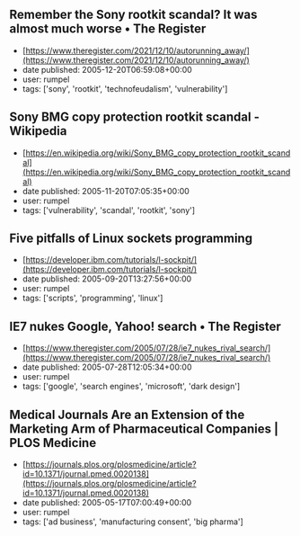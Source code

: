 ## Remember the Sony rootkit scandal? It was almost much worse • The Register
 - [https://www.theregister.com/2021/12/10/autorunning_away/](https://www.theregister.com/2021/12/10/autorunning_away/)
 - date published: 2005-12-20T06:59:08+00:00
 - user: rumpel
 - tags: ['sony', 'rootkit', 'technofeudalism', 'vulnerability']

## Sony BMG copy protection rootkit scandal - Wikipedia
 - [https://en.wikipedia.org/wiki/Sony_BMG_copy_protection_rootkit_scandal](https://en.wikipedia.org/wiki/Sony_BMG_copy_protection_rootkit_scandal)
 - date published: 2005-11-20T07:05:35+00:00
 - user: rumpel
 - tags: ['vulnerability', 'scandal', 'rootkit', 'sony']

## Five pitfalls of Linux sockets programming
 - [https://developer.ibm.com/tutorials/l-sockpit/](https://developer.ibm.com/tutorials/l-sockpit/)
 - date published: 2005-09-20T13:27:56+00:00
 - user: rumpel
 - tags: ['scripts', 'programming', 'linux']

## IE7 nukes Google, Yahoo! search • The Register
 - [https://www.theregister.com/2005/07/28/ie7_nukes_rival_search/](https://www.theregister.com/2005/07/28/ie7_nukes_rival_search/)
 - date published: 2005-07-28T12:05:34+00:00
 - user: rumpel
 - tags: ['google', 'search engines', 'microsoft', 'dark design']

## Medical Journals Are an Extension of the Marketing Arm of Pharmaceutical Companies | PLOS Medicine
 - [https://journals.plos.org/plosmedicine/article?id=10.1371/journal.pmed.0020138](https://journals.plos.org/plosmedicine/article?id=10.1371/journal.pmed.0020138)
 - date published: 2005-05-17T07:00:49+00:00
 - user: rumpel
 - tags: ['ad business', 'manufacturing consent', 'big pharma']

